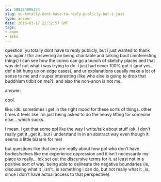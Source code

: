 ```yaml
---
id: 108384096154
slug: yu-totally-dont-have-to-reply-publicly-but-i-just
type: answer
date: 2015-01-17 22:32:57 GMT
tags:
- anon
- asks
---
```

question: yu totally dont have to reply publicly, but i just wanted to thank you again! (for answering an being charitable and talking bout uninteresting things) i can see how the convo can go a bunch of sketchy places and that was def not what i was trying to do. i just had never 100% got it (and yes, def a bit hung up on edge cases), and ur explanations usually make a lot of sense to me and r super interesting (like who else is going to drop that buddhism tidbit on me?). and also the non-anon is not me.

answer: <p>cool.</p>
<p>like. idk. sometimes i get in the right mood for these sorts of things. other times it feels like i'm just being asked to do the heavy lifting for someone else... which sucks.</p>
<p>i mean. i get that some ppl like the way i write/talk about stuff (ok. i don't really get it _get it_ but i understand in in an abstract way even though it seems a little bizarre for me)</p>
<p>but questions like that one are really about how ppl who don't have bodies/selves like me experience oppression and it isn't necessarily my place to really... idk set out the discursive terms for it. at least not in a positive sort of way. being able to delineate the negative boundaries (ie, discussing what it _isn't_ is something i can do, but not really what it _is_ since i don't have actual access to that perspective).&nbsp;</p>